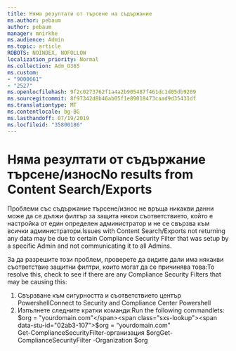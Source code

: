 ```yaml
---
title: Няма резултати от търсене на съдържание
ms.author: pebaum
author: pebaum
manager: mnirkhe
ms.audience: Admin
ms.topic: article
ROBOTS: NOINDEX, NOFOLLOW
localization_priority: Normal
ms.collection: Adm_O365
ms.custom:
- "9000661"
- "2527"
ms.openlocfilehash: 9f2c0273762f1a4a2b905487f461dc1d05db9209
ms.sourcegitcommit: 8f97342d8b46ab05f1e89018473caad9d35431df
ms.translationtype: MT
ms.contentlocale: bg-BG
ms.lasthandoff: 07/19/2019
ms.locfileid: "35800186"
---
```

# <a name="no-results-from-content-searchexports"></a><span data-ttu-id="02ab3-102">Няма резултати от съдържание търсене/износ</span><span class="sxs-lookup"><span data-stu-id="02ab3-102">No results from Content Search/Exports</span></span>

<span data-ttu-id="02ab3-103">Проблеми със съдържание търсене/износ не връща никакви данни може да се дължи филтър за защита някои съответствието, който е настройка от един определен администратор и не се свързва към всички администратори.</span><span class="sxs-lookup"><span data-stu-id="02ab3-103">Issues with Content Search/Exports not returning any data may be due to certain Compliance Security Filter that was setup by a specific Admin and not communicating it to all Admins.</span></span>

<span data-ttu-id="02ab3-104">За да разрешите този проблем, проверете да видите дали има някакви съответствие защитни филтри, които могат да се причинява това:</span><span class="sxs-lookup"><span data-stu-id="02ab3-104">To resolve this, check to see if there are any Compliance Security Filters that may be causing this:</span></span>
1. <span data-ttu-id="02ab3-105">Свързване към сигурността и съответствието център Powershell</span><span class="sxs-lookup"><span data-stu-id="02ab3-105">Connect to Security and Compliance Center Powershell</span></span>
2. <span data-ttu-id="02ab3-106">Изпълнете следните кратки команди:</span><span class="sxs-lookup"><span data-stu-id="02ab3-106">Run the following commandlets:</span></span>
<br><span data-ttu-id="02ab3-107">$org = "yourdomain.com"</span><span class="sxs-lookup"><span data-stu-id="02ab3-107">$org = “yourdomain.com”</span></span>
<br><span data-ttu-id="02ab3-108">Get-ComplianceSecurityFilter-организация $org</span><span class="sxs-lookup"><span data-stu-id="02ab3-108">Get-ComplianceSecurityFilter -Organization $org</span></span>